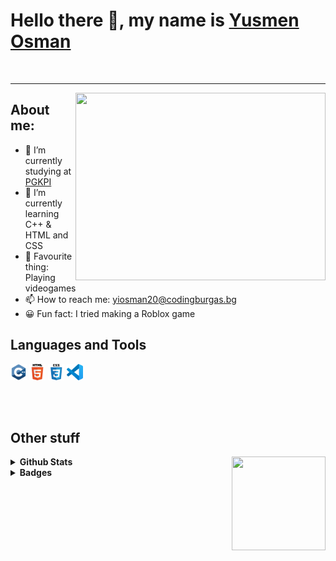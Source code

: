 # Hello there 👋, my name is [Yusmen Osman](https://github.com/YIOsman20/)
<br>
<hr>
 <img  align="right" height="300" width="400" alt="" src="https://i.pinimg.com/originals/f9/13/57/f9135788c6aeeec438abb986f283936c.gif" />


## About me:
- 🔭 I’m currently studying at [PGKPI](https://github.com/codingburgas/)
- 🌱 I’m currently learning C++ & HTML and CSS
- 👾 Favourite thing: Playing videogames
- 📫 How to reach me: yiosman20@codingburgas.bg
- 😀 Fun fact: I tried making a Roblox game
## Languages and Tools

<code><img alt="CPP" width="26px" src="https://raw.githubusercontent.com/github/explore/80688e429a7d4ef2fca1e82350fe8e3517d3494d/topics/cpp/cpp.png" ></code>
<code><img alt="HTML5" width="26px" src="https://raw.githubusercontent.com/github/explore/80688e429a7d4ef2fca1e82350fe8e3517d3494d/topics/html/html.png" ></code>
<code><img alt="CSS3" width="26px" src="https://raw.githubusercontent.com/github/explore/80688e429a7d4ef2fca1e82350fe8e3517d3494d/topics/css/css.png" ></code>
<code><img alt="Visual Studio Code" width="26px" src="https://raw.githubusercontent.com/github/explore/80688e429a7d4ef2fca1e82350fe8e3517d3494d/topics/visual-studio-code/visual-studio-code.png"></code>

<br>
<br>


## Other stuff
<img  align="right" height="150" width="150" alt="" src="https://cliply.co/wp-content/uploads/2019/07/371906770_HITTING_TARGET_400x400.gif" />
 

<details>	
  <summary><b>Github Stats</b></summary>

![Grade](https://github-readme-stats.vercel.app/api?username=YIOsman20&show_icons=true&theme=radical&count_private=true)
</details>

<details>
  <summary><b> Badges</b></summary>
  
<code><img alt="CPP" width="200px" src="https://images.credly.com/size/680x680/images/fd092703-61db-4e9f-9c7c-2211d44ca87d/MOS_Word.png" ></code>
 <code><img alt="CPP" width="200px" src="https://images.credly.com/size/680x680/images/241488f4-9110-41aa-804e-51a8f8ba430d/MTA-Introduction_to_Programming_Using_HTML_and_CSS-600x600.png" ></code>
   

</details> 


